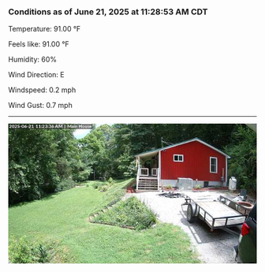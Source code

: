 ### Conditions as of June 21, 2025 at 11:28:53 AM CDT 

Temperature: 91.00 &deg;F

Feels like: 91.00 &deg;F

Humidity: 60%

Wind Direction: E

Windspeed: 0.2 mph

Wind Gust: 0.7 mph

---

<img src="./images/latest.jpeg"/>

